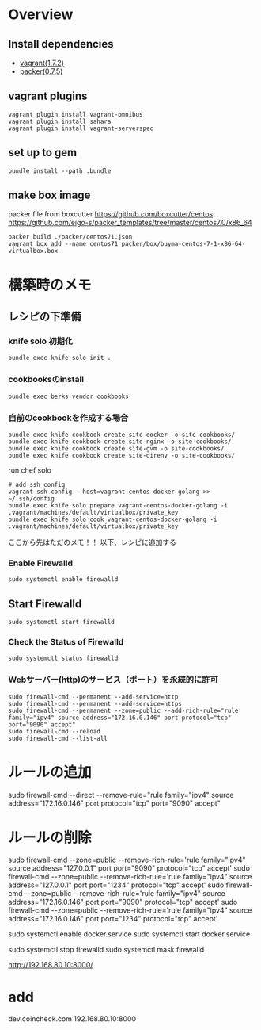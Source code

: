 # Overview

## Install dependencies

* [vagrant(1.7.2)](https://www.vagrantup.com/downloads.html)
* [packer(0.7.5)](http://www.packer.io/downloads.html)


## vagrant plugins
```
vagrant plugin install vagrant-omnibus
vagrant plugin install sahara
vagrant plugin install vagrant-serverspec
```

## set up to gem
```
bundle install --path .bundle
```

## make box image
packer file from boxcutter
https://github.com/boxcutter/centos
https://github.com/eigo-s/packer_templates/tree/master/centos7.0/x86_64

```
packer build ./packer/centos71.json
vagrant box add --name centos71 packer/box/buyma-centos-7-1-x86-64-virtualbox.box
```


# 構築時のメモ
## レシピの下準備
### knife solo 初期化

```
bundle exec knife solo init .
```

### cookbooksのinstall
```
bundle exec berks vendor cookbooks
```

### 自前のcookbookを作成する場合
```
bundle exec knife cookbook create site-docker -o site-cookbooks/
bundle exec knife cookbook create site-nginx -o site-cookbooks/
bundle exec knife cookbook create site-gvm -o site-cookbooks/
bundle exec knife cookbook create site-direnv -o site-cookbooks/
```


run chef solo
```
# add ssh config
vagrant ssh-config --host=vagrant-centos-docker-golang >> ~/.ssh/config
bundle exec knife solo prepare vagrant-centos-docker-golang -i .vagrant/machines/default/virtualbox/private_key
bundle exec knife solo cook vagrant-centos-docker-golang -i .vagrant/machines/default/virtualbox/private_key
```


ここから先はただのメモ！！
以下、レシピに追加する
### Enable Firewalld
```
sudo systemctl enable firewalld
```

## Start Firewalld
```
sudo systemctl start firewalld
```

### Check the Status of Firewalld
```
sudo systemctl status firewalld
```


### Webサーバー(http)のサービス（ポート）を永続的に許可
```
sudo firewall-cmd --permanent --add-service=http
sudo firewall-cmd --permanent --add-service=https
sudo firewall-cmd --permanent --zone=public --add-rich-rule="rule family="ipv4" source address="172.16.0.146" port protocol="tcp" port="9090" accept"
sudo firewall-cmd --reload
sudo firewall-cmd --list-all
```

# ルールの追加
sudo firewall-cmd --direct --remove-rule="rule family="ipv4" source address="172.16.0.146" port protocol="tcp" port="9090" accept"

# ルールの削除
sudo firewall-cmd --zone=public --remove-rich-rule='rule family="ipv4" source address="127.0.0.1" port port="9090" protocol="tcp" accept'
sudo firewall-cmd --zone=public --remove-rich-rule='rule family="ipv4" source address="127.0.0.1" port port="1234" protocol="tcp" accept'
sudo firewall-cmd --zone=public --remove-rich-rule='rule family="ipv4" source address="172.16.0.146" port port="9090" protocol="tcp" accept'
sudo firewall-cmd --zone=public --remove-rich-rule='rule family="ipv4" source address="172.16.0.146" port port="1234" protocol="tcp" accept'


sudo systemctl enable docker.service
sudo systemctl start docker.service

sudo systemctl stop firewalld
sudo systemctl mask firewalld

http://192.168.80.10:8000/

# add
dev.coincheck.com 192.168.80.10:8000
